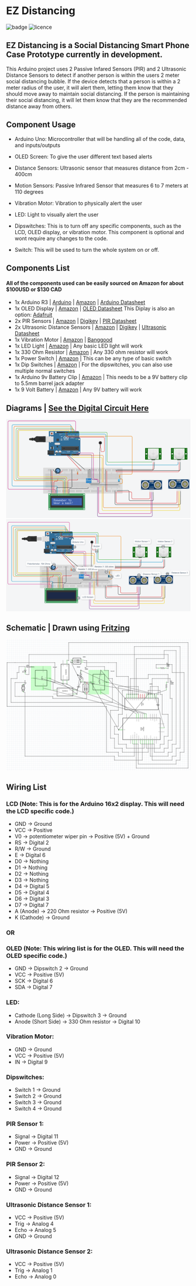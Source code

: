 # EZ Distancing

![badge](https://img.shields.io/badge/Status-In_Development-red)
![licence](https://img.shields.io/badge/Licence-MIT-green)

## EZ Distancing is a Social Distancing Smart Phone Case Prototype currently in development.
This Arduino project uses 2 Passive Infared Sensors (PIR) and 2 Ultrasonic Distance Sensors to detect if another person is within the users 2 meter social distancing bubble. If the device detects that a person is within a 2 meter radius of the user, it will alert them, letting them know that they should move away to maintain social distancing. If the person is maintaining their social distancing, it will let them know that they are the recommended distance away from others.

## Component Usage

- Arduino Uno:
Microcontroller that will be handling all of the code, data, and inputs/outputs


- OLED Screen:
To give the user different text based alerts


- Distance Sensors:
Ultrasonic sensor that measures distance from 2cm - 400cm


- Motion Sensors:
Passive Infrared Sensor that measures 6 to 7 meters at 110 degrees


- Vibration Motor:
Vibration to physically alert the user 


- LED:
Light to visually alert the user 

- Dipswitches:
This is to turn off any specific components, such as the LCD, OLED display, or vibration motor. This component is optional and wont require any changes to the code.

- Switch:
This will be used to turn the whole system on or off.





## Components List

#### All of the components used can be easily sourced on Amazon for about $100USD or $130 CAD
  - 1x Arduino R3 | [Arduino](https://store.arduino.cc/usa/arduino-uno-rev3) | [Amazon](https://amzn.to/39Mofgh) | [Arduino Datasheet](https://github.com/hightechu/hightechu-ez-distancing/blob/readme-updates/Datasheets/Arduino%20Datasheet.pdf)
  - 1x OLED Display | [Amazon](https://amzn.to/3oUkh9T) |  [OLED Datasheet](https://github.com/hightechu/hightechu-ez-distancing/blob/readme-updates/Datasheets/OLED%20Datasheet.pdf) This Diplay is also an option: [Adafruit](https://www.adafruit.com/product/1447)
  - 2x PIR Sensors | [Amazon](https://amzn.to/3jdQJ5E) | [Digikey](https://www.digikey.ca/en/products/detail/parallax-inc/555-28027/1774435?utm_adgroup=Sensors%2C%20Transducers&utm_source=google&utm_medium=cpc&utm_campaign=Smart%20Shopping_Product_Sensors%2C%20Transducers&utm_term=&productid=1774435&gclid=Cj0KCQiA34OBBhCcARIsAG32uvMqh89rxO9f6xbPtkStzS1uTOP_4cBgo2jJ0Yx7L0SRGLpPSkWOQioaAnQyEALw_wcB) | [PIR Datasheet](https://github.com/hightechu/hightechu-ez-distancing/blob/readme-updates/Datasheets/PIR%20Datasheet.pdf)
  - 2x Ultrasonic Distance Sensors | [Amazon](https://amzn.to/3cDDKZL) | [Digikey](https://www.digikey.ca/en/products/detail/parallax-inc/28015/1774419?utm_adgroup=Sensors%2C%20Transducers&utm_source=google&utm_medium=cpc&utm_campaign=Smart%20Shopping_Product_Sensors%2C%20Transducers&utm_term=&productid=1774419&gclid=Cj0KCQiA34OBBhCcARIsAG32uvNk1lc0XfCvlnqHobZl1Lc-1du7r6fmTYBBKW3S_xN-guYmEQOqYQAaAvb3EALw_wcB) | [Ultrasonic Datasheet](https://github.com/hightechu/hightechu-ez-distancing/blob/readme-updates/Datasheets/Ultrasonic%20Datasheet.pdf)
  - 1x Vibration Motor | [Amazon](https://amzn.to/2O4mnXT) | [Banggood](https://usa.banggood.com/Vibration-Motor-Module-Mini-Flat-Vibrating-DC-Motor-p-1334091.html?utm_source=googleshopping&utm_medium=cpc_organic&gmcCountry=CA&utm_content=minha&utm_campaign=minha-cag-en-pc&currency=CAD&cur_warehouse=CN&createTmp=1&utm_source=googleshopping&utm_medium=cpc_bgcs&utm_content=haosen&utm_campaign=haosen-ssc-cag-newcustom-ncv95-all-1102-11sale&ad_id=476723707835&gclid=Cj0KCQiA34OBBhCcARIsAG32uvMU1VkPf0bBRYoDsNWxX3LmyqV14ncTnp0zzH0OvhrRb4vWF30xCygaAnIaEALw_wcB)
  - 1x LED Light | [Amazon](https://amzn.to/2MWNaoA) | Any basic LED light will work
  - 1x 330 Ohm Resistor | [Amazon](https://amzn.to/2MNKfhM) | Any 330 ohm resistor will work
  - 1x Power Switch | [Amazon](https://amzn.to/2O3LQ3I) | This can be any type of basic switch
  - 1x Dip Switches | [Amazon](https://amzn.to/3je81Q0) | For the dipswitches, you can also use multiple normal switches
  - 1x Arduino 9v Battery Clip | [Amazon](https://amzn.to/3aAL9Gw) | This needs to be a 9V battery clip to 5.5mm barrel jack adapter
  - 1x 9 Volt Battery | [Amazon](https://amzn.to/36EQhbG) | Any 9V battery will work




 ## Diagrams | [See the Digital Circuit Here](https://www.tinkercad.com/things/4oZ3T0bb2it)
![EZ Social Distancing](https://github.com/hightechu/hightechu-ez-distancing/blob/readme-updates/Images/nolabels.png)
![EZ Social Distancing Labels](https://github.com/hightechu/hightechu-ez-distancing/blob/readme-updates/Images/lables.png)

## Schematic | Drawn using [Fritzing](https://fritzing.org/)
![EZ Social Distancing Schematic](https://github.com/hightechu/hightechu-ez-distancing/blob/readme-updates/Images/schematic.png)



## Wiring List


### LCD (Note: This is for the Arduino 16x2 display. This will need the LCD specific code.)
- GND → Ground
- VCC → Positive
- V0 → potentiometer wiper pin → Positive (5V) + Ground
- RS → Digital 2
- R/W → Ground
- E → Digital 6
- D0 → Nothing
- D1 → Nothing
- D2 → Nothing
- D3 → Nothing
- D4 → Digital 5
- D5 → Digital 4
- D6 → Digital 3
- D7 → Digital 7
- A (Anode) → 220 Ohm resistor → Positive (5V)
- K (Cathode) → Ground

### OR


### OLED (Note: This wiring list is for the OLED. This will need the OLED specific code.)
- GND → Dipswitch 2 → Ground
- VCC → Positive (5V)
- SCK → Digital 6
- SDA → Digital 7

### LED:
- Cathode (Long Side) → Dipswitch 3 → Ground
- Anode (Short Side) → 330 Ohm resistor → Digital 10

### Vibration Motor:
- GND → Ground
- VCC → Positive (5V)
- IN → Digital 9

### Dipswitches:
- Switch 1 → Ground
- Switch 2 → Ground
- Switch 3 → Ground
- Switch 4 → Ground

### PIR Sensor 1:
- Signal → Digital 11
- Power → Positive (5V)
- GND → Ground

### PIR Sensor 2:
- Signal → Digital 12
- Power → Positive (5V)
- GND → Ground

### Ultrasonic Distance Sensor 1:
- VCC → Positive (5V)
- Trig → Analog 4
- Echo → Analog 5
- GND → Ground

### Ultrasonic Distance Sensor 2:
- VCC → Positive (5V)
- Trig → Analog 1
- Echo → Analog 0
